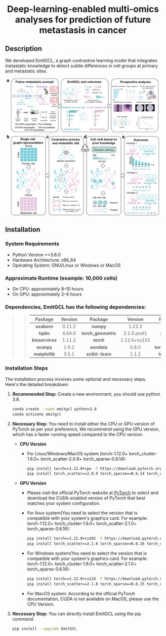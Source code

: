 <h1 align="center">Deep-learning-enabled multi-omics analyses for prediction of future metastasis in cancer</h1>

## Description

We developed EmitGCL, a graph contrastive learning model that integrates metastatic knowledge to detect subtle differences in cell groups at primary and metastatic sites. 

<p align="center">
  <img src="./images/workflow.png" alt="EmitGCL Flowchart" width="900">
</p>

## Installation

### System Requirements

* Python Version >=3.8.0
* Hardware Architecture: x86_64
* Operating System: GNU/Linux or Windows or MacOS

### Approximate Runtime (example: 10,000 cells)
* On CPU: approximately 8–10 hours
* On GPU: approximately 2–4 hours

### Dependencies, EmitGCL has the following dependencies:

>> | **Package**         | **Version**           | **Package**         | **Version**           | **Package**         | **Version**           |
>> |:-------------------:|:---------------------:|:-------------------:|:---------------------:|:-------------------:|:---------------------:|
>> | **seaborn**         | 0.11.2                | **numpy**           | 1.22.3                | **scipy**           | 1.9.1                 |
>> | **tqdm**            | 4.64.0                | **torch_geometric** | 2.1.0.post1           | **pandas**          | 1.4.2                 |
>> | **bioservices**     | 1.11.2                | **torch**           | 1.12.0+cu102          | **h5py**            | 3.10.0                |
>> | **scanpy**          | 1.9.1                 | **anndata**         | 0.8.0                 | **torchmetrics**    | 0.9.3                 |
>> | **matplotlib**      | 3.5.1                 | **scikit-learn**    | 1.1.2                 | **leidenalg**       | 0.8.10                |


### Installation Steps

The installation process involves some optional and necessary steps. Here's the detailed breakdown:

1. **Recommended Step:** Create a new environment, you should use python 3.8.

    ```bash
    conda create --name emitgcl python=3.8
    conda activate emitgcl
    ```

2. **Necessary Step:** You need to install either the CPU or GPU version of PyTorch as per your preference, We recommend using the GPU version, which has a faster running speed compared to the CPU version:

    - **CPU Version**
        - For Linux/Windows/MacOS system (torch-1.12.0+ torch_cluster-1.6.0+ torch_scatter-2.0.9+ torch_sparse-0.6.14):
        
            ```bash
            pip install torch==1.12.0+cpu -f https://download.pytorch.org/whl/cpu/torch_stable.html
            pip install torch_scatter==2.0.9 torch_sparse==0.6.14 torch_cluster==1.6.0 -f https://data.pyg.org/whl/torch-1.12.0%2Bcpu/
            ```

    - **GPU Version**
        - Please visit the official PyTorch website at [PyTorch](https://pytorch.org/) to select and download the CUDA-enabled version of PyTorch that best matches your system configuration.
        - For linux system(You need to select the version that is compatible with your system's graphics card. For example: torch-1.12.0+ torch_cluster-1.6.0+ torch_scatter-2.1.0+ torch_sparse-0.6.16):
          
             ```bash
            pip install torch==1.12.0+cu102 -f https://download.pytorch.org/whl/cu102/torch_stable.html
            pip install torch_scatter==2.1.0 torch_sparse==0.6.16 torch_cluster==1.6.0 -f https://data.pyg.org/whl/torch-1.12.0%2Bcu102/
             ```
        - For Windows system(You need to select the version that is compatible with your system's graphics card. For example: torch-1.12.0+ torch_cluster-1.6.0+ torch_scatter-2.1.0+ torch_sparse-0.6.16):

             ```bash
            pip install torch==1.12.0+cu116 -f https://download.pytorch.org/whl/cu116/torch_stable.html
            pip install torch_scatter==2.1.0 torch_sparse==0.6.15 torch_cluster==1.6.0 -f https://data.pyg.org/whl/torch-1.12.0%2Bcu116/
            ```
             
        - For MacOS system: According to the official PyTorch documentation, CUDA is not available on MacOS, please use the CPU Version.

3. **Necessary Step:** You can directly install EmitGCL using the pip command:

    ```bash
    pip install --upgrade EmitGCL
    ```
